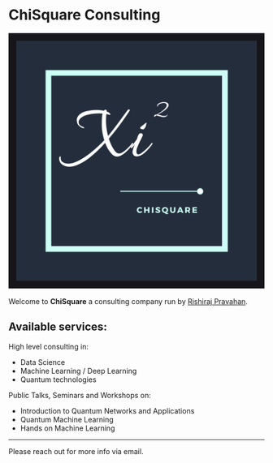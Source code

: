 # ChiSquare Consulting

<p align="center">
  <img alt="ChiSquare Logo" width="600" src="/images/Chisquare.png">
</p>


Welcome to **ChiSquare** a consulting company run by [Rishiraj Pravahan](https://www.chisquare.info/about). 

## Available services:

High level consulting in:
* Data Science 	
* Machine Learning / Deep Learning 
* Quantum technologies

Public Talks, Seminars and Workshops on:
* Introduction to Quantum Networks and Applications
* Quantum Machine Learning
* Hands on Machine Learning

---

Please reach out for more info via email. 
